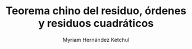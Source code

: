 ---
title: "Teorema chino del residuo, órdenes y residuos cuadráticos"
year: 2018
thumbnail: "assets/img/Logo-ommgto.png"
topic: "Teoría de Números"
file: "assets/pdf/Material/Teorema-chino-del-residuo,-órdenes-y-residuos-cuadráticos.pdf"
author: "Myriam Hernández Ketchul"
level: "Intermedio - Avanzado"
alttext: "¿Qué sobra?"
---